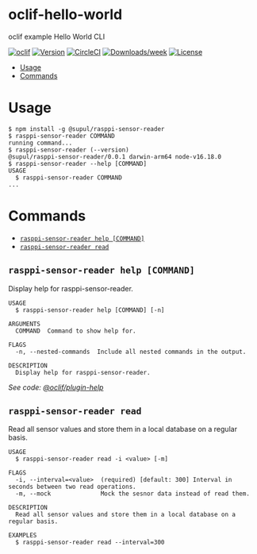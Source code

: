 oclif-hello-world
=================

oclif example Hello World CLI

[![oclif](https://img.shields.io/badge/cli-oclif-brightgreen.svg)](https://oclif.io)
[![Version](https://img.shields.io/npm/v/oclif-hello-world.svg)](https://npmjs.org/package/oclif-hello-world)
[![CircleCI](https://circleci.com/gh/oclif/hello-world/tree/main.svg?style=shield)](https://circleci.com/gh/oclif/hello-world/tree/main)
[![Downloads/week](https://img.shields.io/npm/dw/oclif-hello-world.svg)](https://npmjs.org/package/oclif-hello-world)
[![License](https://img.shields.io/npm/l/oclif-hello-world.svg)](https://github.com/oclif/hello-world/blob/main/package.json)

<!-- toc -->
* [Usage](#usage)
* [Commands](#commands)
<!-- tocstop -->
# Usage
<!-- usage -->
```sh-session
$ npm install -g @supul/rasppi-sensor-reader
$ rasppi-sensor-reader COMMAND
running command...
$ rasppi-sensor-reader (--version)
@supul/rasppi-sensor-reader/0.0.1 darwin-arm64 node-v16.18.0
$ rasppi-sensor-reader --help [COMMAND]
USAGE
  $ rasppi-sensor-reader COMMAND
...
```
<!-- usagestop -->
# Commands
<!-- commands -->
* [`rasppi-sensor-reader help [COMMAND]`](#rasppi-sensor-reader-help-command)
* [`rasppi-sensor-reader read`](#rasppi-sensor-reader-read)

## `rasppi-sensor-reader help [COMMAND]`

Display help for rasppi-sensor-reader.

```
USAGE
  $ rasppi-sensor-reader help [COMMAND] [-n]

ARGUMENTS
  COMMAND  Command to show help for.

FLAGS
  -n, --nested-commands  Include all nested commands in the output.

DESCRIPTION
  Display help for rasppi-sensor-reader.
```

_See code: [@oclif/plugin-help](https://github.com/oclif/plugin-help/blob/v5.1.12/src/commands/help.ts)_

## `rasppi-sensor-reader read`

Read all sensor values and store them in a local database on a regular basis.

```
USAGE
  $ rasppi-sensor-reader read -i <value> [-m]

FLAGS
  -i, --interval=<value>  (required) [default: 300] Interval in seconds between two read operations.
  -m, --mock              Mock the sesnor data instead of read them.

DESCRIPTION
  Read all sensor values and store them in a local database on a regular basis.

EXAMPLES
  $ rasppi-sensor-reader read --interval=300
```
<!-- commandsstop -->
